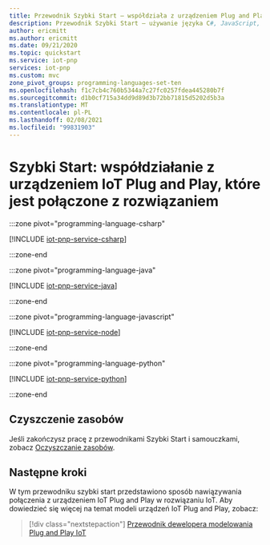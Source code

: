 ```yaml
---
title: Przewodnik Szybki Start — współdziała z urządzeniem Plug and Play IoT podłączonym do rozwiązania Azure IoT | Microsoft Docs
description: Przewodnik Szybki Start — używanie języka C#, JavaScript, Java lub Python do łączenia się z urządzeniem IoT Plug and Play i korzystania z niego, które jest połączone z rozwiązaniem Azure IoT.
author: ericmitt
ms.author: ericmitt
ms.date: 09/21/2020
ms.topic: quickstart
ms.service: iot-pnp
services: iot-pnp
ms.custom: mvc
zone_pivot_groups: programming-languages-set-ten
ms.openlocfilehash: f1c7cb4c760b5344a7c27fc0257fdea445280b7f
ms.sourcegitcommit: d1b0cf715a34dd9d89d3b72bb71815d5202d5b3a
ms.translationtype: MT
ms.contentlocale: pl-PL
ms.lasthandoff: 02/08/2021
ms.locfileid: "99831903"
---
```

# <a name="quickstart-interact-with-an-iot-plug-and-play-device-thats-connected-to-your-solution"></a>Szybki Start: współdziałanie z urządzeniem IoT Plug and Play, które jest połączone z rozwiązaniem

:::zone pivot="programming-language-csharp"

[!INCLUDE [iot-pnp-service-csharp](../../includes/iot-pnp-service-csharp.md)]

:::zone-end

:::zone pivot="programming-language-java"

[!INCLUDE [iot-pnp-service-java](../../includes/iot-pnp-service-java.md)]

:::zone-end

:::zone pivot="programming-language-javascript"

[!INCLUDE [iot-pnp-service-node](../../includes/iot-pnp-service-node.md)]

:::zone-end

:::zone pivot="programming-language-python"

[!INCLUDE [iot-pnp-service-python](../../includes/iot-pnp-service-python.md)]

:::zone-end

## <a name="clean-up-resources"></a>Czyszczenie zasobów

Jeśli zakończysz pracę z przewodnikami Szybki Start i samouczkami, zobacz [Oczyszczanie zasobów](set-up-environment.md#clean-up-resources).

## <a name="next-steps"></a>Następne kroki

W tym przewodniku szybki start przedstawiono sposób nawiązywania połączenia z urządzeniem IoT Plug and Play w rozwiązaniu IoT. Aby dowiedzieć się więcej na temat modeli urządzeń IoT Plug and Play, zobacz:

> [!div class="nextstepaction"]
> [Przewodnik dewelopera modelowania Plug and Play IoT](concepts-developer-guide-device.md)
